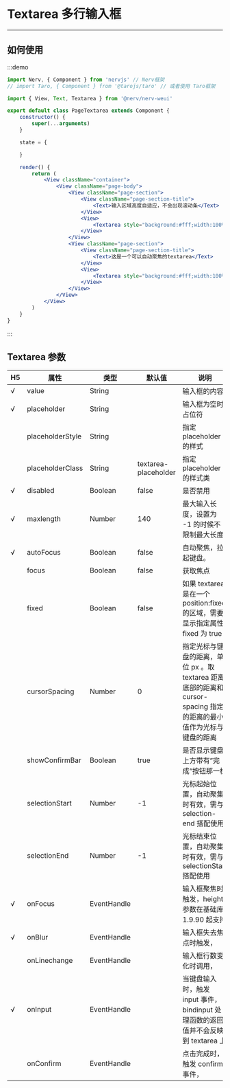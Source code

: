 # Textarea 多行输入框

----

## 如何使用

:::demo
```jsx
import Nerv, { Component } from 'nervjs' // Nerv框架
// import Taro, { Component } from '@tarojs/taro' // 或者使用 Taro框架

import { View, Text, Textarea } from '@nerv/nerv-weui'

export default class PageTextarea extends Component {
    constructor() {
        super(...arguments)
    }

    state = {

    }

    render() {
        return (
            <View className="container">
                <View className="page-body">
                    <View className="page-section">
                        <View className="page-section-title">
                            <Text>输入区域高度自适应，不会出现滚动条</Text>
                        </View>
                        <View>
                            <Textarea style="background:#fff;width:100%;min-height:80px;padding:0 30px;" autoHeight ></Textarea>
                        </View>
                    </View>
                    <View className="page-section">
                        <View className="page-section-title">
                            <Text>这是一个可以自动聚焦的textarea</Text>
                        </View>
                        <View>
                            <Textarea style="background:#fff;width:100%;height:80px;padding:0 30px;" autoFocus></Textarea>
                        </View>
                    </View>
                </View>
            </View>
        )
    }
}
```
:::

## Textarea 参数

|   H5  | 属性              | 类型        | 默认值               | 说明                                                                                                               |
| --- | ----------------- | ----------- | -------------------- | ------------------------------------------------------------------------------------------------------------------ |
| √   | value             | String      |                      | 输入框的内容                                                                                                       |
| √   | placeholder       | String      |                      | 输入框为空时占位符                                                                                                 |
|     | placeholderStyle | String      |                      | 指定 placeholder 的样式                                                                                            |
|     | placeholderClass | String      | textarea-placeholder | 指定 placeholder 的样式类                                                                                          |
| √   | disabled          | Boolean     | false                | 是否禁用                                                                                                           |
| √   | maxlength         | Number      | 140                  | 最大输入长度，设置为 -1 的时候不限制最大长度                                                                       |
| √   | autoFocus        | Boolean     | false                | 自动聚焦，拉起键盘。                                                                                               |
|     | focus             | Boolean     | false                | 获取焦点                                                                                                           |
|     | fixed             | Boolean     | false                | 如果 textarea 是在一个 position:fixed 的区域，需要显示指定属性 fixed 为 true                                       |
|     | cursorSpacing    | Number      | 0                    | 指定光标与键盘的距离，单位 px 。取 textarea 距离底部的距离和 cursor-spacing 指定的距离的最小值作为光标与键盘的距离 |
|     | showConfirmBar  | Boolean     | true                 | 是否显示键盘上方带有”完成“按钮那一栏                                                                               |
|     | selectionStart   | Number      | -1                   | 光标起始位置，自动聚集时有效，需与 selection-end 搭配使用                                                          |
|     | selectionEnd     | Number      | -1                   | 光标结束位置，自动聚集时有效，需与 selectionStart 搭配使用                                                        |
| √   | onFocus         | EventHandle |                      | 输入框聚焦时触发，height 参数在基础库 1.9.90 起支持                                                                |
| √   | onBlur          | EventHandle |                      | 输入框失去焦点时触发，                                                                                             |
|     | onLinechange    | EventHandle |                      | 输入框行数变化时调用，                                                                                             |
| √   | onInput         | EventHandle |                      | 当键盘输入时，触发 input 事件， bindinput 处理函数的返回值并不会反映到 textarea 上                                 |
|     | onConfirm       | EventHandle |                      | 点击完成时， 触发 confirm 事件，                                                                                   |
